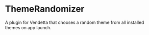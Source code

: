 # ThemeRandomizer
A plugin for Vendetta that chooses a random theme from all installed themes on app launch.
